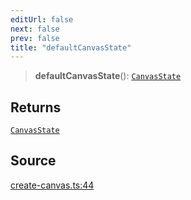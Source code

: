 ```yaml
---
editUrl: false
next: false
prev: false
title: "defaultCanvasState"
---
```


> **defaultCanvasState**(): [`CanvasState`](../type-aliases/CanvasState.md)

## Returns

[`CanvasState`](../type-aliases/CanvasState.md)

## Source

[create-canvas.ts:44](https://github.com/nodenogg-in/alpha-p2p/blob/48d1c8b099632a7e2c2080f89bcf15f0aeed6eaf/packages/infinitykit/src/create-canvas.ts#L44)
